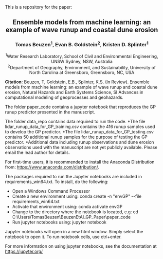 This is a repository for the paper:

## <center>Ensemble models from machine learning: an example of wave runup and coastal dune erosion</center>
### <center>Tomas Beuzen<sup>1</sup>, Evan B. Goldstein<sup>2</sup>, Kristen D. Splinter<sup>1</sup></center>
<center><sup>1</sup>Water Research Laboratory, School of Civil and Environmental Engineering, UNSW Sydney, NSW, Australia</center>
<center><sup>2</sup>Department of Geography, Environment, and Sustainability, University of North Carolina at Greensboro, Greensboro, NC, USA</center>


**Citation:** Beuzen, T, Goldstein, E.B., Splinter, K.S. (In Review). Ensemble models from machine learning: an example of wave runup and coastal dune erosion,
Natural Hazards and Earth Systems Science, SI Advances in computational modeling of geoprocesses and geohazards.

The folder paper_code contains a jupyter notebook that reproduces the GP runup predictor presented in the manuscript.

The folder data_repo contains data required to run the code.
*The file lidar_runup_data_for_GP_training.csv contains the 416 runup samples used to develop the GP predictor.
*The file lidar_runup_data_for_GP_testing.csv contains 50 additional runup samples for the purpose of testing the GP predictor.
*Additional data including runup observations and dune erosion observations used with the manuscript are not yet publicly available. Please email the lead author for details.

For first-time users, it is recommended to install the Anaconda Distribution from:
https://www.anaconda.com/distribution/.

The packages required to run the Jupyter notebooks are included in requirements_win64.txt. To install, do the following:
* Open a Windows Command Processor 
* Create a new environment using: conda create -n "envGP" --file requirements_win64.txt
* Activate that environment using: conda activate envGP
* Change to the directory where the notebook is located, e.g: cd C:\Users\TomasBeuzen\BeuzenEtAl_GP_Paper\paper_code
* Run jupyter notebooks using: jupyter notebook

Jupyter notebooks will open in a new html window. Simply select the notebook to open it. To run notebook cells, use ctrl+enter.

For more information on using jupyter notebooks, see the documentation at https://jupyter.org/